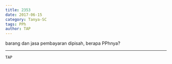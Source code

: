 ```yaml
---
title: 2353
date: 2017-06-15
category: Tanya-SC
tags: PPh
author: TAP
---
```


barang dan jasa pembayaran dipisah, berapa PPhnya?

---



`TAP`
